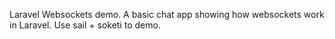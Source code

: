 Laravel Websockets demo.  A basic chat app showing how websockets work in Laravel.  Use sail + soketi to demo.
